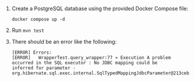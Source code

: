 1. Create a PostgreSQL database using the provided Docker Compose file:

   ```shell
   docker compose up -d
   ```
2. Run `mvn test`
3. There should be an error like the following:

    ```shell
    [ERROR] Errors:
    [ERROR]   WrapperTest.query_wrapper:77 » Execution A problem occurred in the SQL executor : No JDBC mapping could be
    inferred for parameter - org.hibernate.sql.exec.internal.SqlTypedMappingJdbcParameter@213ceb4e
    ```
